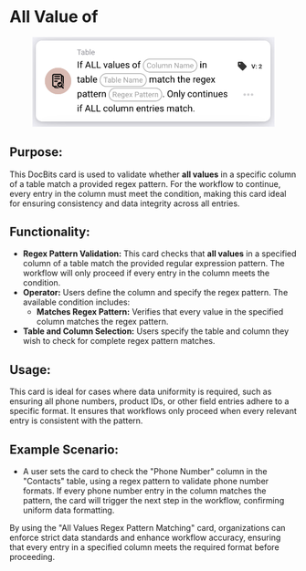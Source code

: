 # All Value of

<figure><img src="../../../../.gitbook/assets/image (45).png" alt="" width="563"><figcaption></figcaption></figure>

## **Purpose:**

This DocBits card is used to validate whether **all values** in a specific column of a table match a provided regex pattern. For the workflow to continue, every entry in the column must meet the condition, making this card ideal for ensuring consistency and data integrity across all entries.

## **Functionality:**

* **Regex Pattern Validation:** This card checks that **all values** in a specified column of a table match the provided regular expression pattern. The workflow will only proceed if every entry in the column meets the condition.
* **Operator:** Users define the column and specify the regex pattern. The available condition includes:
  * **Matches Regex Pattern:** Verifies that every value in the specified column matches the regex pattern.
* **Table and Column Selection:** Users specify the table and column they wish to check for complete regex pattern matches.

## **Usage:**

This card is ideal for cases where data uniformity is required, such as ensuring all phone numbers, product IDs, or other field entries adhere to a specific format. It ensures that workflows only proceed when every relevant entry is consistent with the pattern.

## **Example Scenario:**

* A user sets the card to check the "Phone Number" column in the "Contacts" table, using a regex pattern to validate phone number formats. If every phone number entry in the column matches the pattern, the card will trigger the next step in the workflow, confirming uniform data formatting.

By using the "All Values Regex Pattern Matching" card, organizations can enforce strict data standards and enhance workflow accuracy, ensuring that every entry in a specified column meets the required format before proceeding.
